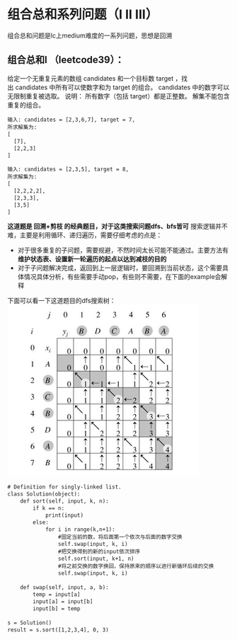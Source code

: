 # 组合总和系列问题（I II III）
组合总和问题是lc上medium难度的一系列问题，思想是回溯
## 组合总和I （leetcode39）：
给定一个无重复元素的数组 candidates 和一个目标数 target ，找出 candidates 中所有可以使数字和为 target 的组合。
candidates 中的数字可以无限制重复被选取。
说明：
所有数字（包括 target）都是正整数。
解集不能包含重复的组合。 
```
输入: candidates = [2,3,6,7], target = 7,
所求解集为:
[
  [7],
  [2,2,3]
]
```
```
输入: candidates = [2,3,5], target = 8,
所求解集为:
[
  [2,2,2,2],
  [2,3,3],
  [3,5]
]
```
**这道题是 回溯+剪枝 的经典题目，对于这类搜索问题dfs、bfs皆可**
搜索逻辑并不难，主要是利用循环、递归遍历，需要仔细考虑的点是：
- 对于很多重复的子问题，需要规避，不然时间太长可能不能通过。主要方法有**维护状态表、设置新一轮遍历的起点以达到减枝的目的**
- 对于子问题解决完成，返回到上一层逻辑时，要回溯到当前状态，这个需要具体情况具体分析，有些需要手动pop，有些则不需要，在下面的example会解释

下面可以看一下这道题目的dfs搜索树：
![avatar](https://github.com/coderGray1296/code/blob/master/pictures/LCS.png?raw=true)


```
# Definition for singly-linked list.
class Solution(object):
    def sort(self, input, k, n):
        if k == n:
            print(input)
        else:
            for i in range(k,n+1):
                #固定当前的数，将后面第一个依次与后面的数字交换
                self.swap(input, k, i)
                #把交换得到的新的input依次排序
                self.sort(input, k+1, n)
                #将之前交换的数字换回，保持原来的顺序以进行新循环后续的交换
                self.swap(input, k, i)

    def swap(self, input, a, b):
        temp = input[a]
        input[a] = input[b]
        input[b] = temp

s = Solution()
result = s.sort([1,2,3,4], 0, 3)

```
